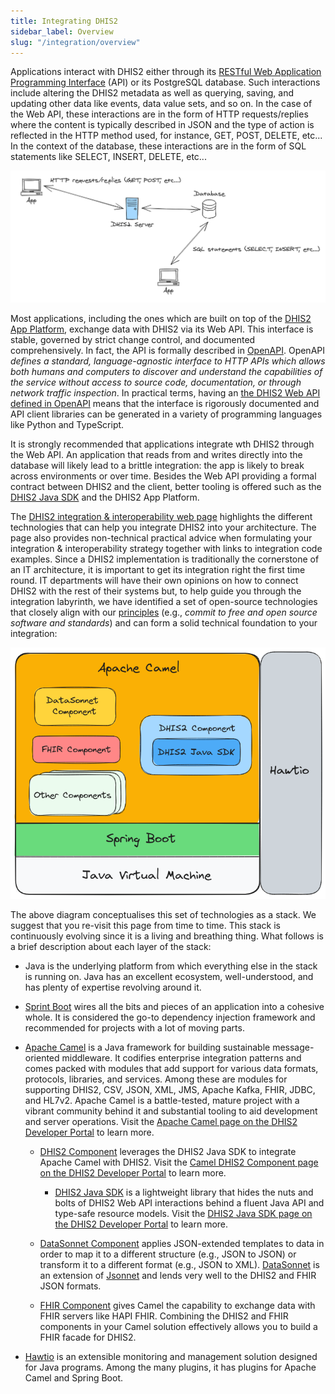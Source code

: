 ```yaml
---
title: Integrating DHIS2
sidebar_label: Overview
slug: "/integration/overview"
---
```


Applications interact with DHIS2 either through its [RESTful Web Application Programming Interface](https://docs.dhis2.org/en/develop/using-the-api/dhis-core-version-master/introduction.html) (API) or its PostgreSQL database. Such interactions include altering the DHIS2 metadata as well as querying, saving, and updating other data like events, data value sets, and so on. In the case of the Web API, these interactions are in the form of HTTP requests/replies where the content is typically described in JSON and the type of action is reflected in the HTTP method used, for instance, GET, POST, DELETE, etc... In the context of the database, these interactions are in the form of SQL statements like SELECT, INSERT, DELETE, etc...

![API vs DB integration](../assets/integration/api-vs-db-integration.png)

Most applications, including the ones which are built on top of the [DHIS2 App Platform](https://developers.dhis2.org/docs/app-platform/getting-started/), exchange data with DHIS2 via its Web API. This interface is stable, governed by strict change control, and documented comprehensively. In fact, the API is formally described in [OpenAPI](https://www.openapis.org/). OpenAPI _defines a standard, language-agnostic interface to HTTP APIs which allows both humans and computers to discover and understand the capabilities of the service without access to source code, documentation, or through network traffic inspection_. In practical terms, having an [the DHIS2 Web API defined in OpenAPI](https://docs.dhis2.org/en/develop/core-openapi-specification.html) means that the interface is rigorously documented and API client libraries can be generated in a variety of programming languages like Python and TypeScript.

It is strongly recommended that applications integrate wth DHIS2 through the Web API. An application that reads from and writes directly into the database will likely lead to a brittle integration: the app is likely to break across environments or over time. Besides the Web API providing a formal contract between DHIS2 and the client, better tooling is offered such as the [DHIS2 Java SDK](dhis2-java-sdk.md) and the DHIS2 App Platform. 

The [DHIS2 integration & interoperability web page](https://dhis2.org/integration/) highlights the different technologies that can help you integrate DHIS2 into your architecture. The page also provides non-technical practical advice when formulating your integration & interoperability strategy together with links to integration code examples. Since a DHIS2 implementation is traditionally the cornerstone of an IT architecture, it is important to get its integration right the first time round. IT departments will have their own opinions on how to connect DHIS2 with the rest of their systems but, to help guide you through the integration labyrinth, we have identified a set of open-source technologies that closely align with our [principles](https://www.mn.uio.no/hisp/english/networks/) (e.g., _commit to free and open source software and standards_) and can form a solid technical foundation to your integration:

![Integration stack](../assets/integration/integration-stack.png)

The above diagram conceptualises this set of technologies as a stack. We suggest that you re-visit this page from time to time. This stack is continuously evolving since it is a living and breathing thing. What follows is a brief description about each layer of the stack:

* Java is the underlying platform from which everything else in the stack is running on. Java has an excellent ecosystem, well-understood, and has plenty of expertise revolving around it. 

* [Sprint Boot](https://spring.io/projects/spring-boot/) wires all the bits and pieces of an application into a cohesive whole. It is considered the go-to dependency injection framework and recommended for projects with a lot of moving parts.

* [Apache Camel](https://camel.apache.org/) is a Java framework for building sustainable message-oriented middleware. It codifies enterprise integration patterns and comes packed with modules that add support for various data formats, protocols, libraries, and services. Among these are modules for supporting DHIS2, CSV, JSON, XML, JMS, Apache Kafka, FHIR, JDBC, and HL7v2. Apache Camel is a battle-tested, mature project with a vibrant community behind it and substantial tooling to aid development and server operations. Visit the [Apache Camel page on the DHIS2 Developer Portal](/docs/integration/apache-camel) to learn more.

  * [DHIS2 Component](https://camel.apache.org/components/4.0.x/dhis2-component.html) leverages the DHIS2 Java SDK to integrate Apache Camel with DHIS2. Visit the [Camel DHIS2 Component page on the DHIS2 Developer Portal](/docs/integration/camel-dhis2-component) to learn more.
  
    * [DHIS2 Java SDK](https://github.com/dhis2/dhis2-java-sdk) is a lightweight library that hides the nuts and bolts of DHIS2 Web API interactions behind a fluent Java API and type-safe resource models. Visit the [DHIS2 Java SDK page on the DHIS2 Developer Portal](/docs/integration/dhis2-java-sdk) to learn more.
    
  * [DataSonnet Component](https://camel.apache.org/components/4.0.x/languages/datasonnet-language.html) applies JSON-extended templates to data in order to map it to a different structure (e.g., JSON to JSON) or transform it to a different format (e.g., JSON to XML). [DataSonnet](https://datasonnet.com/) is an extension of [Jsonnet](https://jsonnet.org/) and lends very well to the DHIS2 and FHIR JSON formats.
  
  * [FHIR Component](https://camel.apache.org/components/4.0.x/fhir-component.html) gives Camel the capability to exchange data with FHIR servers like HAPI FHIR. Combining the DHIS2 and FHIR components in your Camel solution effectively allows you to build a FHIR facade for DHIS2.

* [Hawtio](https://hawt.io/) is an extensible monitoring and management solution designed for Java programs. Among the many plugins, it has plugins for Apache Camel and Spring Boot.